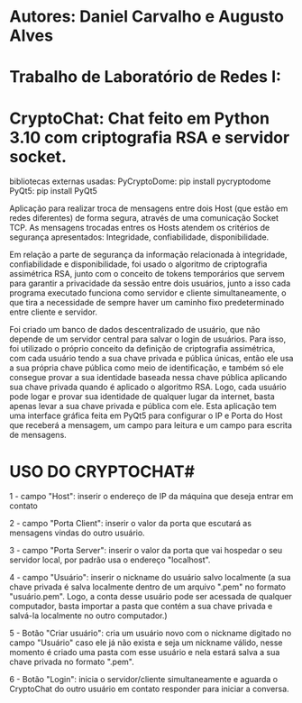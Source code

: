 # Autores: Daniel  Carvalho e Augusto Alves

# Trabalho de Laboratório de Redes I: 
# CryptoChat: Chat feito em Python 3.10 com criptografia RSA e servidor socket.

bibliotecas externas usadas:
PyCryptoDome: pip install pycryptodome
PyQt5: pip install PyQt5


Aplicação para realizar troca de mensagens entre dois Host (que estão em redes diferentes) de forma segura, através de uma comunicação Socket TCP. As mensagens trocadas entres os Hosts atendem os critérios de segurança apresentados: Integridade, confiabilidade, disponibilidade.

Em relação a parte de segurança da informação relacionada à integridade, confiabilidade e disponibilidade, foi usado o algoritmo de criptografia assimétrica RSA, junto com o conceito de tokens temporários que servem para garantir a privacidade da sessão entre dois usuários, junto a isso cada programa executado funciona como servidor e cliente simultaneamente, o que tira a necessidade de sempre haver um caminho fixo predeterminado entre cliente e servidor.

Foi criado um banco de dados descentralizado de usuário, que não depende de um servidor central para salvar o login de usuários. Para isso, foi utilizado o próprio conceito da definição de criptografia assimétrica, com cada usuário tendo a sua chave privada e pública únicas, então ele usa a sua própria chave pública como meio de identificação, e também só ele consegue provar a sua identidade baseada nessa chave pública aplicando sua chave privada quando é aplicado o algoritmo RSA. Logo, cada usuário pode logar e provar sua identidade de qualquer lugar da internet, basta apenas levar a sua chave privada e pública com ele. 
Esta aplicação tem uma interface gráfica feita em PyQt5 para configurar o IP e Porta do Host que receberá a mensagem, um campo para leitura e um campo para escrita de mensagens.


# USO DO CRYPTOCHAT#

1 - campo "Host": inserir o endereço de IP da máquina que deseja entrar em contato

2 - campo "Porta Client": inserir o valor da porta que escutará as mensagens vindas do outro usuário.

3 - campo "Porta Server": inserir o valor da porta que vai hospedar o seu servidor local, por padrão usa o endereço "localhost".

4 - campo "Usuário": inserir o nickname do usuário salvo localmente (a sua chave privada é salva localmente dentro de um arquivo ".pem" no formato "usuário.pem". Logo, a conta desse usuário pode ser acessada de qualquer computador, basta importar a pasta que contém a sua chave privada e salvá-la localmente no outro computador.)

5 - Botão "Criar usuário": cria um usuário novo com o nickname digitado no campo "Usuário" caso ele já não exista e seja um nickname válido, nesse momento é criado uma pasta com esse usuário e nela estará salva a sua chave privada no formato ".pem".

6 - Botão "Login": inicia o servidor/cliente simultaneamente e aguarda o CryptoChat do outro usuário em contato responder para iniciar a conversa.
